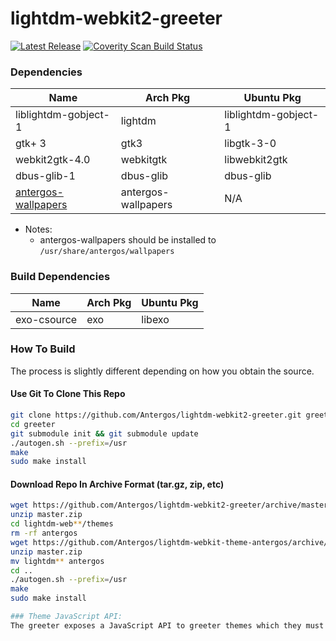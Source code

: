 # lightdm-webkit2-greeter
[![Latest Release](https://img.shields.io/github/release/Antergos/lightdm-webkit2-greeter.svg?style=flat-square)](https://github.com/Antergos/lightdm-webkit2-greeter/releases)     [![Coverity Scan Build Status](https://img.shields.io/coverity/scan/6871.svg?style=flat-square)](https://scan.coverity.com/projects/antergos-lightdm-webkit2-greeter)

### Dependencies
| Name | Arch Pkg | Ubuntu Pkg |
|-------|---------|-----------|
|liblightdm-gobject-1|lightdm|liblightdm-gobject-1|
|gtk+ 3|gtk3|libgtk-3-0|
|webkit2gtk-4.0|webkitgtk|libwebkit2gtk|
|dbus-glib-1|dbus-glib|dbus-glib|
|[antergos-wallpapers](http://antergos.com/antergos-wallpapers-0.6.zip)|antergos-wallpapers|N/A|
- Notes:
  - antergos-wallpapers should be installed to `/usr/share/antergos/wallpapers`

### Build Dependencies
| Name | Arch Pkg | Ubuntu Pkg |
|-------|---------|-----------|
|exo-csource|exo|libexo|

### How To Build
The process is slightly different depending on how you obtain the source.

#### Use Git To Clone This Repo
```sh
git clone https://github.com/Antergos/lightdm-webkit2-greeter.git greeter
cd greeter
git submodule init && git submodule update
./autogen.sh --prefix=/usr
make
sudo make install
```

#### Download Repo In Archive Format (tar.gz, zip, etc)
```sh
wget https://github.com/Antergos/lightdm-webkit2-greeter/archive/master.zip
unzip master.zip
cd lightdm-web**/themes
rm -rf antergos
wget https://github.com/Antergos/lightdm-webkit-theme-antergos/archive/master.zip
unzip master.zip
mv lightdm** antergos
cd ..
./autogen.sh --prefix=/usr
make
sudo make install

### Theme JavaScript API:
The greeter exposes a JavaScript API to greeter themes which they must use to interact with the greeter (in order to facilitate the user login process). The [API Documentation](https://antergos.com/wiki/development/lightdm-webkit2-greeter-theme-javascript-api/) is a W.I.P. 

```



